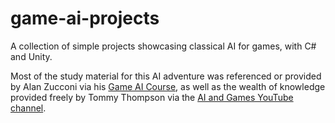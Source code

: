 # game-ai-projects
A collection of simple projects showcasing classical AI for games, with C# and Unity.

Most of the study material for this AI adventure was referenced or provided by Alan Zucconi via his [Game AI Course](https://www.alanzucconi.com/courses/game-ai/), as well as the wealth of knowledge provided freely by Tommy Thompson via the [AI and Games YouTube channel](https://www.youtube.com/@AIandGames).
